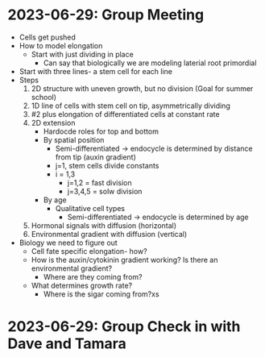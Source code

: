 # 2023-06-29: Group Meeting
* Cells get pushed
* How to model elongation
    * Start with just dividing in place
        * Can say that biologically we are modeling laterial root primordial
* Start with three lines- a stem cell for each line
* Steps
    1. 2D structure with uneven growth, but no division (Goal for summer school)
    2. 1D line of cells with stem cell on tip, asymmetrically dividing
    3. #2 plus elongation of differentiated cells at constant rate
    4. 2D extension
        * Hardocde roles for top and bottom
        * By spatial position
            * Semi-differentiated -> endocycle is determined by distance from tip (auxin gradient)
            * j=1, stem cells divide constants
            * i = 1,3
                * j=1,2 = fast division
                * j=3,4,5 = solw division
        * By age
            * Qualitative cell types
                * Semi-differentiated -> endocycle is determined by age
    5. Hormonal signals with diffusion (horizontal)
    6. Environmental gradient with diffusion (vertical)
* Biology we need to figure out
    * Cell fate specific elongation- how?
    * How is the auxin/cytokinin gradient working? Is there an environmental gradient?
        * Where are they coming from?
    * What determines growth rate?
        * Where is the sigar coming from?xs

# 2023-06-29: Group Check in with Dave and Tamara